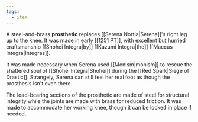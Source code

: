 ```yaml
---
tags:
  - item
---
```


A steel-and-brass **prosthetic** replaces [[Serena Nortia|Serena]]'s right leg up to the knee. It was made in early [[1251 PT]], with excellent but hurried craftsmanship [[Shohei Integra|by]] [[Kazumi Integra|the]] [[Maccus Integra|Integras]]. 

It was made necessary when Serena used [[Monism|monism]] to rescue the shattered soul of [[Shohei Integra|Shohei]] during the [[Red Spark|Siege of Drastic]]. Strangely, Serena can still feel her real foot as though the prosthesis isn't even there.

The load-bearing sections of the prosthetic are made of steel for structural integrity while the joints are made with brass for reduced friction. It was made to accommodate her working knee, though it can be locked in place if needed.